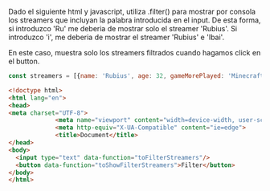 Dado el siguiente html y javascript, utiliza .filter() para mostrar por consola los streamers que incluyan la palabra introducida en el input. De esta forma, si introduzco 'Ru' me deberia de mostrar solo el streamer 'Rubius'. Si introduzco 'i', me deberia de mostrar el streamer 'Rubius' e 'Ibai'.

En este caso, muestra solo los streamers filtrados cuando hagamos click en el button.

````js
const streamers = [{name: 'Rubius', age: 32, gameMorePlayed: 'Minecraft'}, {name: 'Ibai', age: 25, gameMorePlayed: 'League of Legends'}, {name: 'Reven', age: 43, gameMorePlayed: 'League of Legends'}, {name: 'AuronPlay', age: 33, gameMorePlayed: 'Among Us'}];
```` 

````html
<!doctype html>
<html lang="en">
<head>
<meta charset="UTF-8">
             <meta name="viewport" content="width=device-width, user-scalable=no, initial-scale=1.0, maximum-scale=1.0, minimum-scale=1.0">
             <meta http-equiv="X-UA-Compatible" content="ie=edge">
             <title>Document</title>
</head>
<body>
  <input type="text" data-function="toFilterStreamers"/>
  <button data-function="toShowFilterStreamers">Filter</button>
</body>
</html>
````
